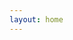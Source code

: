 ```yaml
---
layout: home
---
```


<script setup>
import Home from '../pages/Home.vue'
</script>

<Home
    name="Longbridge Pro"
    tagline="全新的专业证券交易桌面端，为您带来极速流畅的投资体验，让交易更高效、更便捷。"
    download_more="查看更多版本"
    legacy_info='当前为全新一代版本，功能正在持续优化和完善中，如需更完整的功能，可选择 <a href="https://longbridge.com/download" target="_blank">下载上一代</a> 版本。'
    :features='[
        {
            "title": "全新架构，投资体验全面提升",
            "image": "https://assets.lbctrl.com/uploads/8c541832-5725-4844-ac80-156279a83144/output.png",
            "items": [
            "极速流畅：界面响应迅捷，操作无卡顿，稳定支持 60+ FPS，最高可达 120 FPS。",
            "高效低耗：深度优化资源占用，CPU 与内存消耗大幅降低，运行更轻快。",
            "秒启体验：轻量级设计，安装包小巧，2 秒内极速启动。"
            ]
        },
        {
            "title": "智能导航，一栏掌握市场动态",
            "image": "https://assets.lbctrl.com/uploads/69043ccc-cbbe-44e6-93c5-a37cd4829dd7/scr-20250502-kqry.png",
            "items": [
            "左侧导航栏全新设计，支持展开和收起，提升布局空间使用率。",
            "支持多个「个股」标签页切换，快速查看报价，掌握市场动态。",
            "一键唤出历史记录，重要信息随时回溯。"
            ]
        },
        {
            "title": "全球交易，满足多品种需求",
            "image": "https://assets.lbctrl.com/uploads/c2842fa5-f8ca-44e7-aad5-5b8a38f49dcb/scr-20250502-kiym.png",
            "items": [
            "支持港股、美股、新加坡股的行情盯盘和交易。",
            "美股支持双向交易，做多做空灵活选择。",
            "支持美股期权、窝轮牛熊等衍生品交易，覆盖更多品种。"
            ]
        },
        {
            "title": "多端支持，专业盯盘更高效",
            "image": "https://assets.lbctrl.com/uploads/982af099-639e-428c-b9dc-1881dc52921c/scr-20250502-krlh.png",
            "items": [
            "全新的跨平台原生版本，支持 macOS、Windows、Linux。",
            "支持扩展多屏幕，行情、图表、资讯分屏掌控。"
            ]
        }
    ]'
/>
